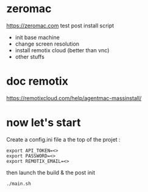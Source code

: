 # zeromac

https://zeromac.com test post install script

- init base machine
- change screen resolution
- install remotix cloud (better than vnc)
- other stuffs

# doc remotix

https://remotixcloud.com/help/agentmac-massinstall/

# now let's start

Create a config.ini file a the top of the projet :

	export API_TOKEN=<>
	export PASSWORD=<>
	export REMOTIX_EMAIL=<>

then launch the build & the post init

	./main.sh


